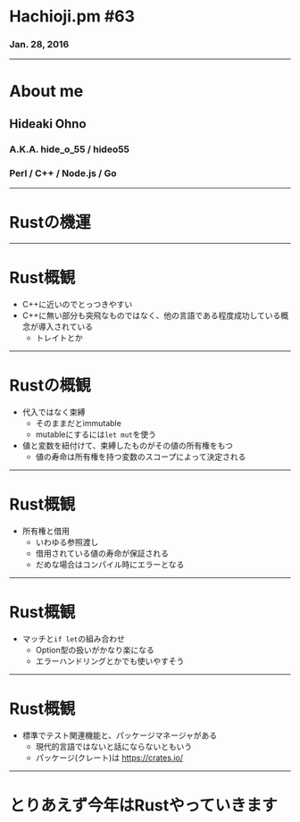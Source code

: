 # Hachioji.pm #63
### Jan. 28, 2016

--- 
# About me
## Hideaki Ohno
### A.K.A. hide\_o\_55 / hideo55
### Perl / C++ / Node.js / Go

---

# Rustの機運

---

# Rust概観

* C++に近いのでとっつきやすい
* C++に無い部分も突飛なものではなく、他の言語である程度成功している概念が導入されている
	* トレイトとか	

---
# Rustの概観
* 代入ではなく束縛
	* そのままだとimmutable
	* mutableにするには`let mut`を使う
* 値と変数を紐付けて、束縛したものがその値の所有権をもつ
	* 値の寿命は所有権を持つ変数のスコープによって決定される

---

# Rust概観
* 所有権と借用 
	* いわゆる参照渡し
	* 借用されている値の寿命が保証される 	
	* だめな場合はコンパイル時にエラーとなる	

---
# Rust概観

* マッチと`if let`の組み合わせ
	* Option<T>型の扱いがかなり楽になる 
	* エラーハンドリングとかでも使いやすそう

---
# Rust概観

* 標準でテスト関連機能と、パッケージマネージャがある
	* 現代的言語ではないと話にならないともいう
	* パッケージ(クレート)は https://crates.io/

---
# とりあえず今年はRustやっていきます


